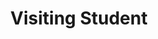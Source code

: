 ---
layout: about
inline: false
group: Visiting Student
group_rank: 3
team_frontpage: true

title: Visiting Student
description: 
lastname: Yao 

teaser: >
    


profile:
    name: Bingsheng Yao #your fullname here
    align: right
    image: 
    twitter: 
    github: 
    email: 
    website: https://bingshengyao.com
    orcid: 
    address: >
        College of Art, Media and Design<br />
        360 Huntington Ave., Boston, Massachusetts 02115 <br />
        USA
---